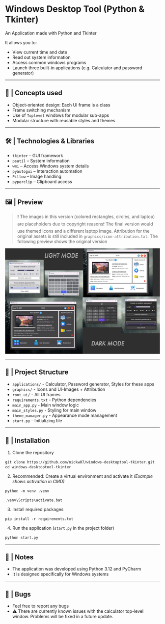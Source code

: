 # Windows Desktop Tool (Python & Tkinter)

An Application made with Python and Tkinter

It allows you to:
- View current time and date
- Read out system information
- Access common windows programs
- Launch three built-in applications (e.g. Calculator and password generator)

---

## 🧠 | Concepts used
- Object-oriented design: Each UI frame is a class
- Frame switching mechanism
- Use of `Toplevel` windows for modular sub-apps
- Modular structure with reusable styles and themes

---

## 🛠️ | Technologies & Libraries

- `tkinter` – GUI framework
- `psutil` – System information
- `wmi` – Access Windows system details
- `pyautogui` – Interaction automation
- `Pillow` – Image handling
- `pyperclip` – Clipboard access

---

## 🖼️ | Preview

> ❗ The images in this version (colored rectangles, circles, and laptop) are placeholders due to copyright reasons❗
> The final version would use themed icons and a different laptop image.
> Attribution for the original assets is still included in `graphics/icon-attribution.txt`.
> The following preview shows the original version

![screenshot](graphics/github-project-preview.png)

---
## 📁 | Project Structure

- `applications/` - Calculator, Password generator, Styles for these apps
- `graphics/` - Icons and UI-Images + Attribution
- `root_ui/` - All UI frames
- `requirements.txt` - Python dependencies
- `main_app.py` - Main window logic
- `main_styles.py` - Styling for main window
- `theme_manager.py` - Appearance mode management
- `start.py` - Initializing file

---

## 🚀 | Installation

1. Clone the repository
```
git clone https://github.com/nickw07/windows-desktoptool-tkinter.git
cd windows-desktoptool-tkinter
```

2. Recommended: Create a virtual environment and activate it *(Example shows activation in CMD)*
```
python -m venv .venv
```
```
.venv\Scripts\activate.bat
```

3. Install required packages
```
pip install -r requirements.txt
```

4. Run the application (`start.py` in the project folder)
```
python start.py
```

---

## 📒 | Notes

- The application was developed using Python 3.12 and PyCharm
- It is designed specifically for Windows systems

---

## 🐛 | Bugs
- Feel free to report any bugs
- ⚠️ There are currently known issues with the calculator top-level window. Problems will be fixed in a future update.